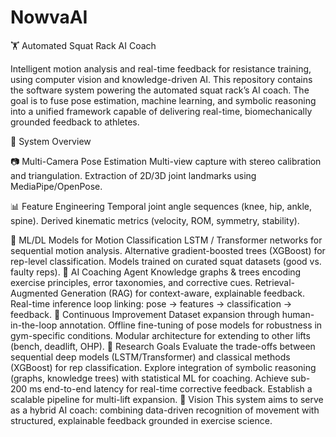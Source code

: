 # NowvaAI

🏋️ Automated Squat Rack AI Coach

Intelligent motion analysis and real-time feedback for resistance training, using computer vision and knowledge-driven AI.
This repository contains the software system powering the automated squat rack’s AI coach. The goal is to fuse pose estimation, machine learning, and symbolic reasoning into a unified framework capable of delivering real-time, biomechanically grounded feedback to athletes.

🔬 System Overview

📷 Multi-Camera Pose Estimation
Multi-view capture with stereo calibration and triangulation.
Extraction of 2D/3D joint landmarks using MediaPipe/OpenPose.

📊 Feature Engineering
Temporal joint angle sequences (knee, hip, ankle, spine).
Derived kinematic metrics (velocity, ROM, symmetry, stability).

🤖 ML/DL Models for Motion Classification
LSTM / Transformer networks for sequential motion analysis.
Alternative gradient-boosted trees (XGBoost) for rep-level classification.
Models trained on curated squat datasets (good vs. faulty reps).
🧠 AI Coaching Agent
Knowledge graphs & trees encoding exercise principles, error taxonomies, and corrective cues.
Retrieval-Augmented Generation (RAG) for context-aware, explainable feedback.
Real-time inference loop linking: pose → features → classification → feedback.
🔄 Continuous Improvement
Dataset expansion through human-in-the-loop annotation.
Offline fine-tuning of pose models for robustness in gym-specific conditions.
Modular architecture for extending to other lifts (bench, deadlift, OHP).
🎯 Research Goals
Evaluate the trade-offs between sequential deep models (LSTM/Transformer) and classical methods (XGBoost) for rep classification.
Explore integration of symbolic reasoning (graphs, knowledge trees) with statistical ML for coaching.
Achieve sub-200 ms end-to-end latency for real-time corrective feedback.
Establish a scalable pipeline for multi-lift expansion.
🧩 Vision
This system aims to serve as a hybrid AI coach: combining data-driven recognition of movement with structured, explainable feedback grounded in exercise science.



